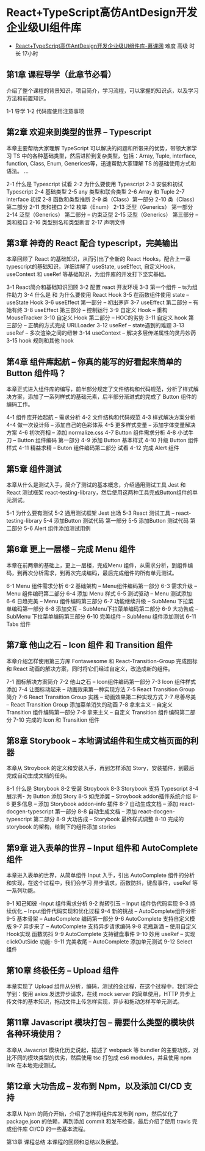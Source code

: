 # React+TypeScript高仿AntDesign开发企业级UI组件库
- [React+TypeScript高仿AntDesign开发企业级UI组件库-慕课网](https://coding.imooc.com/class/428.html)
难度 高级  时长 17小时

## 第1章 课程导学（此章节必看）
介绍了整个课程的背景知识，项目简介，学习流程，可以掌握的知识点，以及学习方法和前置知识。

1-1 导学
1-2 代码库使用注意事项

##  第2章 欢迎来到类型的世界 – Typescript
本章主要帮助大家理解 TypeScript 可以解决的问题和所带来的优势，带领大家学习 TS 中的各种基础类型，然后进阶到复杂类型，包括：Array, Tuple, interface, function, Class, Enum, Generices等，迅速帮助大家理解 TS 的基础使用方式和语法。 …

2-1 什么是 Typescript 试看
2-2 为什么要使用 Typescript
2-3 安装和初试 Typescript
2-4 基础类型
2-5 any 类型和联合类型
2-6 Array 和 Tuple
2-7 interface 初探
2-8 函数和类型推断
2-9 类（Class）第一部分
2-10 类（Class）第二部分
2-11 类和接口
2-12 枚举（Enum）
2-13 泛型（Generics） 第一部分
2-14 泛型（Generics） 第二部分 – 约束泛型
2-15 泛型（Generics） 第三部分 – 类和接口
2-16 类型别名和类型断言
2-17 声明文件

## 第3章 神奇的 React 配合 typescript，完美输出
本章回顾了 React 的基础知识，从而引出了全新的 React Hooks，配合上一章typescript的基础知识，详细讲解了 useState, useEffect, 自定义Hook，useContext 和 useRef 等基础知识，为组件库的开发打下坚实基础。

3-1 React简介和基础知识回顾
3-2 配置 react 开发环境
3-3 第一个组件 – ts为组件助力
3-4 什么是 和 为什么要使用 React Hook
3-5 在函数组件使用 state – useState Hook
3-6 useEffect 第一部分 – 初出茅庐
3-7 useEffect 第二部分 – 有始有终
3-8 useEffect 第三部分 – 控制运行
3-9 自定义 Hook – 重构 MouseTracker
3-10 自定义 Hook 第二部分 – HOC的劣势
3-11 自定义 hook 第三部分 – 正确的方式完成 URLLoader
3-12 useRef – state遇到的难题
3-13 useRef – 多次渲染之间的纽带
3-14 useContext – 解决多层传递属性的灵丹妙药
3-15 hook 规则和其他 hook

## 第4章 组件库起航 – 你真的能写的好看起来简单的 Button 组件吗？
本章正式进入组件库的编写，前半部分规定了文件结构和代码规范，分析了样式解决方案，添加了一系列样式的基础元素，后半部分渐进式的完成了 Button 组件的编码工作。

4-1 组件库开始起航 – 需求分析
4-2 文件结构和代码规范
4-3 样式解决方案分析
4-4 做一次设计师 – 添加自己的色彩体系
4-5 更多样式变量 – 添加字体变量解决方案
4-6 初次亮相 – 添加 normalize.css
4-7 Button 组件需求分析
4-8 小试牛刀 – Button 组件编码 第一部分
4-9 添加 Button 基本样式
4-10 升级 Button 组件样式
4-11 精益求精 – Buton 组件编码第二部分 试看
4-12 完成 Alert 组件

##  第5章 组件测试
本章从什么是测试入手，简介了测试的基本概念，介绍通用测试工具 Jest 和 React 测试框架 react-testing-library，然后使用这两种工具完成Button组件的单元测试。

5-1 为什么要有测试
5-2 通用测试框架 Jest 出场
5-3 React 测试工具 – react-testing-library
5-4 添加Button 测试代码 第一部分
5-5 添加Button 测试代码 第二部分
5-6 Alert 组件添加测试用例

##  第6章 更上一层楼 – 完成 Menu 组件
本章在前两章的基础上，更上一层楼，完成Menu 组件，从需求分析，到组件编码，到再次分析需求，到再次完成编码，最后完成组件的所有单元测试。

6-1 Menu 组件需求分析
6-2 基础架构 – Menu组件编码第一部分
6-3 需求升级 – Menu 组件编码第二部分
6-4 添加 Menu 样式
6-5 测试驱动 – Menu 测试添加
6-6 日趋完美 – Menu 组件编码第三部分
6-7 功能继续升级 – SubMenu 下拉菜单编码第一部分
6-8 添加交互 – SubMenu下拉菜单编码第二部分
6-9 大功告成 – SubMenu 下拉菜单编码第三部分
6-10 完美组件 – SubMenu 组件添加测试
6-11 Tabs 组件

## 第7章 他山之石 – Icon 组件 和 Transition 组件
本章介绍怎样使用第三方库 Fontawesome 和 React-Transition-Group 完成图标和 React 动画的解决方案，同时将它们经过自定义，改造成新的组件。

7-1 图标解决方案简介
7-2 他山之石 – Icon组件编码第一部分
7-3 Icon 组件样式添加
7-4 让图标动起来 – 动画效果第一种实现方法
7-5 React Transition Group 简介
7-6 React Transition Group 实践 – 动画效果第二种实现方式
7-7 尽善尽美 – React Transition Group 添加菜单消失的动画
7-8 拿来主义 – 自定义 Transition 组件编码第一部分
7-9 拿来主义 – 自定义 Transition 组件编码第二部分
7-10 完成的 Icon 和 Transition 组件

## 第8章 Storybook – 本地调试组件和生成文档页面的利器
本章从 Stroybook 的定义和安装入手，再到怎样添加 Story，安装插件，到最后完成自动生成文档的任务。

8-1 什么是 Storybook
8-2 安装 Stroybook
8-3 Storybook 支持 Typescript
8-4 展示秀- 为 Button 添加 Story
8-5 如虎添翼 – Stroybook addon插件系统介绍
8-6 更多信息 – 添加 Storybook addon-info 插件
8-7 自动生成文档 – 添加 react-docgen-typescript 第一部分
8-8 自动生成文档 – 添加 react-docgen-typescript 第二部分
8-9 大功告成 – Storybook 最终样式调整
8-10 完成的 storybook 的架构，给剩下的组件添加 stories

## 第9章 进入表单的世界 – Input 组件和 AutoComplete 组件
本章进入表单的世界，从简单组件 Input 入手，引出 AutoComplete 组件的分析和实现，在这个过程中，我们会学习 异步请求，函数防抖，键盘事件，useRef 等一系列功能。

9-1 知己知彼 -Input 组件需求分析
9-2 抛砖引玉 – Input 组件伪代码实现
9-3 持续优化 – Input组件代码实现和优化过程
9-4 新的挑战 – AutoComplete组件分析
9-5 基本骨架 – AutoComplete 编码第一部分
9-6 AutoComplete 支持自定义模版
9-7 异步来了 – AutoComplete 支持异步请求编码
9-8 老瓶新酒 – 使用自定义Hook实现 函数防抖
9-9 AutoComplete 支持键盘事件
9-10 妙用 useRef – 实现 clickOutSide 功能-
9-11 完美收尾 – AutoComplete 添加单元测试
9-12 Select 组件

## 第10章 终极任务 – Upload 组件
本章实现了 Upload 组件从分析，编码，测试的全过程，在这个过程中，我们将会学到：使用 axios 发送异步请求，在线 mock server 的简单使用，HTTP 异步上传文件的基本知识，拖动文件上传怎样实现，异步和拖动怎样写单元测试。

## 第11章 Javascript 模块打包 – 需要什么类型的模块供各种环境使用？
本章从 Javacript 模块化历史说起，描述了 webpack 等 bundler 的主要功效，对比不同的模块类型的优劣，然后使用 tsc 打包成 es6 modules，并且使用 npm link 在本地完成测试。

## 第12章 大功告成 – 发布到 Npm，以及添加 CI/CD 支持
本章从 Npm 的简介开始，介绍了怎样将组件库发布到 npm，然后优化了 package.json 的依赖，再到添加 commit 和发布检查，最后介绍了使用 travis 完成组件库 CI/CD 的一些基本流程。

第13章 课程总结
本课程的回顾和总结以及展望。